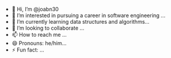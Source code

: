 - 👋 Hi, I’m @joabn30
- 👀 I’m interested in pursuing a career in software engineering ...
- 🌱 I’m currently learning data structures and algorithms...
- 💞️ I’m looking to collaborate  ...
- 📫 How to reach me ...
- 😄 Pronouns: he/him...
- ⚡ Fun fact: ...

<!---
joabn30/joabn30 is a ✨ special ✨ repository because its `README.md` (this file) appears on your GitHub profile.
You can click the Preview link to take a look at your changes.
--->
